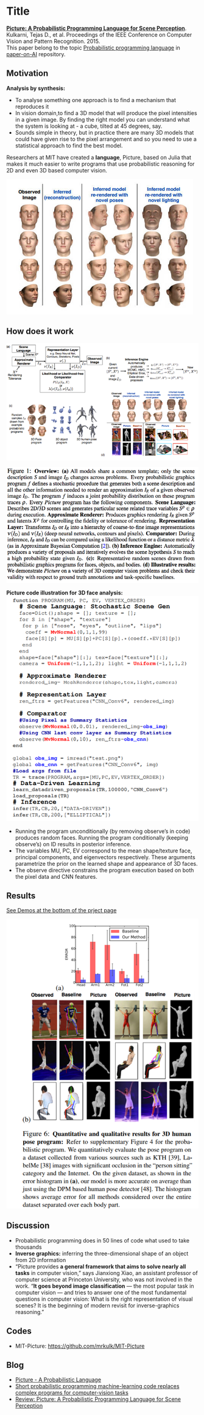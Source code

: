 # Title

[**Picture: A Probabilistic Programming Language for Scene Perception**](http://mrkulk.github.io/www_cvpr15/). Kulkarni, Tejas D., et al. Proceedings of the IEEE Conference on Computer Vision and Pattern Recognition. 2015.<br />
This paper belong to the topic [Probabilistic programming language](ppl.md) in [paper-on-AI](../README.md) repository.


## Motivation

**Analysis by synthesis:**<br />
- To analyse something one approach is to find a mechanism that reproduces it
- In vision domain,to find a 3D model that will produce the pixel intensities in a given image. By finding the right model you can understand what the system is looking at - a cube, tilted at 45 degrees, say. <br />
- Sounds simple in theory, but in practice there are many 3D models that could have given rise to the pixel arrangement and so you need to use a statistical approach to find the best model. <br />

Researchers at MIT have created a **language**, Picture, based on Julia that makes it much easier to write programs that use probabilistic reasoning for 2D and even 3D based computer vision. 

![One Example](../fig/Picture_PPL_for_Scene_Perception_fig2.jpg)


## How does it work

![ ](../fig/Picture_PPL_for_Scene_Perception_fig0.png)

![ ](../fig/Picture_PPL_for_Scene_Perception_fig00.png)


**Picture code illustration for 3D face analysis:**<br />
![ ](../fig/Picture_PPL_for_Scene_Perception_fig3.png)

- Running the program unconditionally (by removing observe’s in code) produces random faces. Running the program conditionally (keeping observe’s) on ID results in posterior inference.<br />
- The variables MU, PC, EV correspond to the mean shape/texture face, principal components, and eigenvectors respectively. These arguments parametrize the prior on the learned shape and appearance of 3D faces.<br />
- The observe directive constrains the program execution based on both the pixel data and CNN features. <br />


## Results
[See Demos at the bottom of the prject page](http://mrkulk.github.io/www_cvpr15/)

![ ](../fig/Picture_PPL_for_Scene_Perception_fig4.png)

## Discussion
- Probabilistic programming does in 50 lines of code what used to take thousands
- **Inverse graphics:** inferring the three-dimensional shape of an object from 2D information
- “Picture provides **a general framework that aims to solve nearly all tasks** in computer vision,” says Jianxiong Xiao, an assistant professor of computer science at Princeton University, who was not involved in the work. “**It goes beyond image classification** — the most popular task in computer vision — and tries to answer one of the most fundamental questions in computer vision: What is the right representation of visual scenes? It is the beginning of modern revisit for inverse-graphics reasoning.”

## Codes
- MIT-Picture: https://github.com/mrkulk/MIT-Picture
## Blog
- [Picture - A Probabilistic Language](http://www.i-programmer.info/news/105-artificial-intelligence/8492-picture-a-probabilistic-language-.html)
- [Short probabilistic programming machine-learning code replaces complex programs for computer-vision tasks](http://www.kurzweilai.net/short-probabilistic-programming-machine-learning-code-replaces-complex-programs-for-computer-vision-tasks)
- [Review: Picture: A Probabilistic Programming Language for Scene Perception](https://theberkeleyview.wordpress.com/2015/07/05/cvpr-15-picture-a-probabilistic-programming-language-for-scene-perception/)



